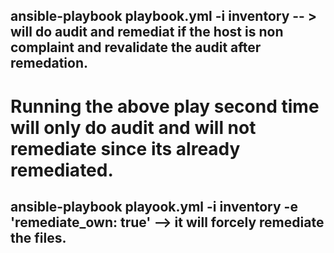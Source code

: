 ## ansible-playbook playbook.yml -i inventory  -- > will do audit and remediat if the host is non complaint and revalidate the audit after remedation.

# Running the above play second time will only do audit and will not remediate since its already remediated.

## ansible-playbook playook.yml -i inventory -e 'remediate_own: true' --> it will forcely remediate the files.
